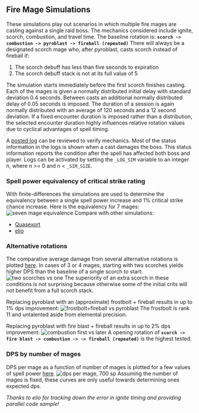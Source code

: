 ## Fire Mage Simulations

These simulations play out scenarios in which multiple fire mages are casting against a single raid boss.  The mechanics considered include ignite, scorch, combustion, and travel time.  The baseline rotation is:
**```scorch -> combustion -> pyroblast -> fireball (repeated)```**
There will always be a designated scorch mage who, after pyroblast, casts scorch instead of fireball if:
1. The scorch debuff has less than five seconds to expiration
2. The scorch debuff stack is not at its full value of 5

The simulation starts immediately before the first scorch finishes casting.  Each of the mages is given a normally distributed initial delay with standard deviation 0.4 seconds.  Between casts an additional normally distributed delay of 0.05 seconds is imposed.  The duration of a session is again normally distributed with an average of 120 seconds and a 12 second deviation.  If a fixed encounter duration is imposed rather than a distribution, the selected encounter duration highly influences relative rotation values due to cyclical advantages of spell timing.

A [posted log](https://github.com/ronkuby-mage/fire-spec-simulation/blob/master/log_example.txt) can be reviewed to verify mechanics.  Most of the status information in the logs is shown when a cast damages the boss.  This status information reports the condition after the spell has affected both boss and player.  Logs can be activated by setting the ```_LOG_SIM``` variable to an integer n, where n >= 0 and n < ```_SIM_SIZE```.

### Spell power equivalency of critical strike rating

With finite-differences the simulations are used to determine the equivalency between a single spell power increase and 1% critical strike chance increase.  Here is the equivalency for 7 mages:
![seven mage equivalence](https://github.com/ronkuby-mage/fire-mage-simulation/raw/master/sp_equiv_plots/sp_equiv_7_mages_96_25000.png)
Compare with other simulations:
* [Quasexort](https://docs.google.com/spreadsheets/d/1dqFuQeNVa403ulrmuW_8Ww-5UszOde0RPMBe2g7t1g4)
* [elio](https://github.com/ignitelio/ignite/blob/master/magus2.ipynb)

### Alternative rotations

The comparative average damage from several alternative rotations is plotted [here](https://github.com/ronkuby-mage/fire-mage-simulation/tree/master/rotation_plots).  In cases of 3 or 4 mages, starting with two scorches yields higher DPS than the baseline of a single scorch to start:
![two scorches vs one](https://github.com/ronkuby-mage/fire-mage-simulation/raw/master/rotation_plots/two_scorches_700.png)
The superiority of an extra scorch in these conditions is not surprising because otherwise some of the initial crits will not benefit from a full scorch stack.

Replacing pyroblast with an (approximate) frostbolt + fireball results in up to 1% dps improvement:
![frostbolt+fireball vs pyroblast](https://github.com/ronkuby-mage/fire-mage-simulation/raw/master/rotation_plots/frostbolt_700.png)
The frostbolt is rank 11 and untalented aside from elemental precision.

Replacing pyroblast with fire blast + fireball results in up to 2% dps improvement:
![combustion first vs later](https://github.com/ronkuby-mage/fire-mage-simulation/raw/master/rotation_plots/fire_blast_open_700.png)
A opening rotation of **```scorch -> fire blast -> combustion -> -> fireball (repeated)```** is the highest tested.

### DPS by number of mages

DPS per mage as a function of number of mages is plotted for a few values of spell power [here](https://github.com/ronkuby-mage/fire-mage-simulation/tree/master/dps_per_mage_plots).
![dps per mage, 700 sp](https://github.com/ronkuby-mage/fire-mage-simulation/raw/master/dps_per_mage_plots/spellpower_700.png)
Assuming the number of mages is fixed, these curves are only useful towards determining ones expected dps.

*Thanks to elio for tracking down the error in ignite timing and providing parallel code sample!*
